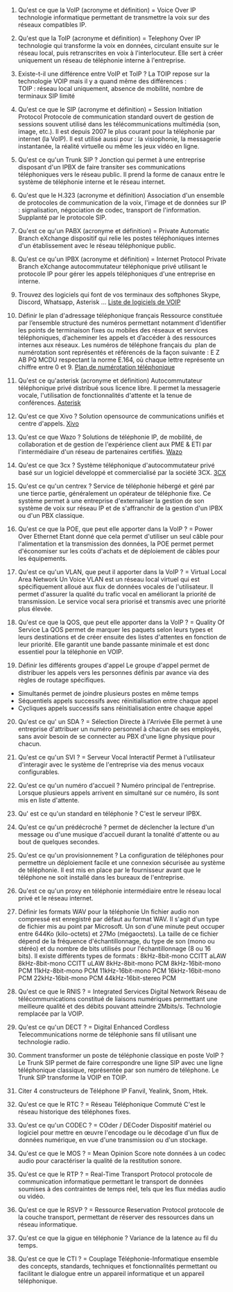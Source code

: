 1.  Qu'est ce que la VoIP (acronyme et définition)
= Voice Over IP
technologie informatique permettant de transmettre la voix sur des réseaux compatibles IP.

2.  Qu'est que la ToIP (acronyme et définition)
= Telephony Over IP
technologie qui transforme la voix en données, circulant ensuite sur le réseau local, puis retranscrites en voix à l'interlocuteur. Elle sert à créer uniquement un réseau de téléphonie interne à l'entreprise. 

3.  Existe-t-il une différence entre VoIP et ToIP ?
La TOIP repose sur la technologie VOIP mais il y a quand même des différences :  
TOIP : réseau local uniquement, absence de mobilité, nombre de terminaux SIP limité

4.  Qu'est ce que le SIP (acronyme et définition)
= Session Initiation Protocol
Protocole de communication standard ouvert de gestion de sessions souvent utilisé dans les télécommunications multimédia (son, image, etc.). Il est depuis 2007 le plus courant pour la téléphonie par internet (la VoIP). Il est utilisé aussi pour : la visiophonie, la messagerie instantanée, la réalité virtuelle ou même les jeux vidéo en ligne. 

5.  Qu'est ce qu'un Trunk SIP ?
Jonction qui permet à une entreprise disposant d'un IPBX de faire transiter ses communications téléphoniques vers le réseau public. Il prend la forme de canaux entre le système de téléphonie interne et le réseau internet.

6.  Qu'est que le H.323 (acronyme et définition)
Association d'un ensemble de protocoles de communication de la voix, l'image et de données sur IP : signalisation, négociation de codec, transport de l'information.
Supplanté par le protocole SIP.

7.  Qu'est ce qu'un PABX (acronyme et définition)
= Private Automatic Branch eXchange
dispositif qui relie les postes téléphoniques internes d'un établissement avec le réseau téléphonique public.

8.  Qu'est ce qu'un IPBX (acronyme et définition)
= Internet Protocol Private Branch eXchange
autocommutateur téléphonique privé utilisant le protocole IP pour gérer les appels téléphoniques d'une entreprise en interne.

9.  Trouvez des logiciels qui font de vos terminaux des softphones
Skype, Discord, Whatsapp, Asterisk ...
[Liste de logiciels de VOIP](https://fr.wikipedia.org/wiki/Liste_de_logiciels_de_voix_sur_IP)

10.  Définir le plan d'adressage téléphonique français
Ressource constituée par l’ensemble structuré des numéros permettant notamment d’identifier les points de terminaison fixes ou mobiles des réseaux et services téléphoniques, d’acheminer les appels et d’accéder à des ressources internes aux réseaux.
Les numéros de téléphone français du  plan de numérotation sont représentés et référencés de la façon suivante : E Z AB PQ MCDU respectant la norme E.164, où chaque lettre représente un chiffre entre 0 et 9.
[Plan de numérotation téléphonique](https://www.frameip.com/plan-numerotation-telephonique/)

11.  Qu'est ce qu'asterisk (acronyme et définition)
Autocommutateur téléphonique privé distribué sous licence libre. 
Il permet la messagerie vocale, l'utilisation de fonctionnalités d'attente et la tenue de conférences.
[Asterisk](https://www.asterisk.org/)

12.  Qu'est ce que Xivo ?
Solution opensource de communications unifiés et centre d'appels. 
[Xivo](https://wisper.io/xivo)

13.  Qu'est ce que Wazo ?
Solutions de téléphonie IP, de mobilité, de collaboration et de gestion de l'expérience client aux PME & ETI par l'intermédiaire d'un réseau de partenaires certifiés.
[Wazo](https://wazo.io/fr/)

14.  Qu'est ce que 3cx ?
Système téléphonique d'autocommutateur privé basé sur un logiciel développé et commercialisé par la société 3CX.
[3CX](https://www.3cx.fr/)

15.  Qu'est ce qu'un centrex ?
Service de téléphonie hébergé et géré par une tierce partie, généralement un opérateur de téléphonie fixe. Ce système permet à une entreprise d'externaliser la gestion de son système de voix sur réseau IP et de s'affranchir de la gestion d'un IPBX ou d'un PBX classique.

16.  Qu'est ce que la POE, que peut elle apporter dans la VoIP ?
= Power Over Ethernet
Etant donné que cela permet d'utiliser un seul câble pour l'alimentation et la transmission des données, la POE permet permet d'économiser sur les coûts d'achats et de déploiement de câbles pour les équipements. 

17.  Qu'est ce qu'un VLAN, que peut il apporter dans la VoIP ?
= Virtual Local Area Network
Un Voice VLAN est un réseau local virtuel qui est spécifiquement alloué aux flux de données vocales de l'utilisateur. Il permet d'assurer la qualité du trafic vocal en améliorant la priorité de transmission. Le service vocal sera priorisé et transmis avec une priorité plus élevée.

18.  Qu'est ce que la QOS, que peut elle apporter dans la VoIP ?
= Quality Of Service
La QOS permet de marquer les paquets selon leurs types et leurs destinations et de créer ensuite des listes d'attentes en fonction de leur priorité. Elle garantit une bande passante minimale et est donc essentiel pour la téléphonie en VOIP. 

19.  Définir les différents groupes d'appel
Le groupe d'appel permet de distribuer les appels vers les personnes définis par avance via des règles de routage spécifiques. 
- Simultanés
permet de joindre plusieurs postes en même temps
- Séquentiels
appels successifs avec réinitialisation entre chaque appel
- Cycliques
appels successifs sans réinitialisation entre chaque appel

20.  Qu'est ce qu' un SDA ?
= Sélection Directe à l'Arrivée
Elle permet à une entreprise d'attribuer un numéro personnel à chacun de ses employés, sans avoir besoin de se connecter au PBX d'une ligne physique pour chacun.

21.  Qu'est ce qu'un SVI ?
= Serveur Vocal Interactif
Permet à l'utilisateur d'interagir avec le système de l'entreprise via des menus vocaux configurables. 

22.  Qu'est ce qu'un numéro d'accueil ?
Numéro principal de l'entreprise. Lorsque plusieurs appels arrivent en simultané sur ce numéro, ils sont mis en liste d'attente. 

23.  Qu' est ce qu'un standard en téléphonie ?
C'est le serveur IPBX.

24.  Qu'est ce qu'un prédécroché ?
permet de déclencher la lecture d'un message ou d'une musique d'accueil durant la tonalité d'attente ou au bout de quelques secondes. 

25.  Qu'est ce qu'un provisionnement ?
La configuration de téléphones pour permettre un déploiement facile et une connexion sécurisée au système de téléphonie. Il est mis en place par le fournisseur avant que le téléphone ne soit installé dans les bureaux de l'entreprise. 

26.  Qu'est ce qu'un proxy en téléphonie 
intermédiaire entre le réseau local privé et le réseau internet. 

27.  Définir les formats WAV pour la téléphonie
Un fichier audio non compressé est enregistré par défaut au format WAV. Il s'agit d'un type de fichier mis au point par Microsoft. Un son d'une minute peut occuper entre 644Ko (kilo-octets) et 27Mo (mégaoctets). La taille de ce fichier dépend de la fréquence d'échantillonnage, du type de son (mono ou stéréo) et du nombre de bits utilisés pour l'échantillonnage (8 ou 16 bits).
Il existe différents types de formats : 
8kHz-8bit-mono CCITT aLAW
8kHz-8bit-mono CCITT uLAW
8kHz-8bit-mono PCM
8kHz-16bit-mono PCM
11kHz-8bit-mono PCM
11kHz-16bit-mono PCM
16kHz-16bit-mono PCM
22kHz-16bit-mono PCM
44kHz-16bit-stereo PCM

28.  Qu'est ce que le RNIS ?
= Integrated Services Digital Network
Réseau de télécommunications constitué de liaisons numériques permettant une meilleure qualité et des débits pouvant atteindre 2Mbits/s.
Technologie remplacée par la VOIP. 

29.  Qu'est ce qu'un DECT ?
= Digital Enhanced Cordless Telecommunications
norme de téléphonie sans fil utilisant une technologie radio.

30.  Comment transformer un poste de téléphonie classique en poste VoIP ?
Le Trunk SIP permet de faire correspondre une ligne SIP avec une ligne téléphonique classique, représentée par son numéro de téléphone. Le Trunk SIP transforme la VOIP en TOIP. 

31.  Citer 4 constructeurs de Téléphone IP
Fanvil, Yealink, Snom, Htek.

32.  Qu'est ce que le RTC ?
= Réseau Téléphonique Commuté
C'est le réseau historique des téléphones fixes. 

33.  Qu'est ce qu'un CODEC ?
= COder / DECoder
Dispositif matériel ou logiciel pour mettre en œuvre l'encodage ou le décodage d'un flux de données numérique, en vue d'une transmission ou d'un stockage.

34.  Qu'est ce que le MOS ?
= Mean Opinion Score
note données à un codec audio pour caractériser la qualité de la restitution sonore.

35.  Qu'est ce que le RTP ?
= Real-Time Transport Protocol
protocole de communication informatique permettant le transport de données soumises à des contraintes de temps réel, tels que les flux médias audio ou vidéo.

36.  Qu'est ce que le RSVP ?
= Ressource Reservation Protocol
protocole de la couche transport, permettant de réserver des ressources dans un réseau informatique. 

37.  Qu'est ce que la gigue en téléphonie ?
Variance de la latence au fil du temps. 

38.  Qu'est ce que le CTI ?
= Couplage Téléphonie-Informatique
ensemble des concepts, standards, techniques et fonctionnalités permettant ou facilitant le dialogue entre un appareil informatique et un appareil téléphonique. 
